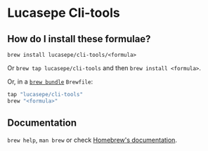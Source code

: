 # Lucasepe Cli-tools

## How do I install these formulae?

`brew install lucasepe/cli-tools/<formula>`

Or `brew tap lucasepe/cli-tools` and then `brew install <formula>`.

Or, in a [`brew bundle`](https://github.com/Homebrew/homebrew-bundle) `Brewfile`:

```ruby
tap "lucasepe/cli-tools"
brew "<formula>"
```

## Documentation

`brew help`, `man brew` or check [Homebrew's documentation](https://docs.brew.sh).
